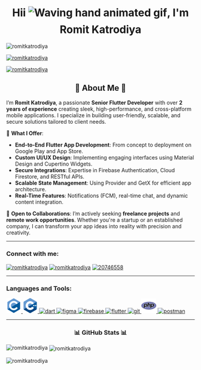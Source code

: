 <h1 align="center">Hii <img src="https://raw.githubusercontent.com/nixin72/nixin72/master/wave.gif" alt="Waving hand animated gif" height="45" style="max-width: 100%; display: inline-block;" data-target="animated-image.originalImage">, I'm Romit Katrodiya</h1>

<p align="left"> <img src="https://komarev.com/ghpvc/?username=romitkatrodiya&label=Profile%20views&color=0e75b6&style=flat" alt="romitkatrodiya" /> </p>

<p align="left"> <a href="https://github.com/ryo-ma/github-profile-trophy"><img src="https://github-profile-trophy.vercel.app/?username=romitkatrodiya" alt="romitkatrodiya" /></a> </p>

<p align="left"> <a href="https://twitter.com/romitkatrodiya" target="blank"><img src="https://img.shields.io/twitter/follow/romitkatrodiya?logo=twitter&style=for-the-badge" alt="romitkatrodiya" /></a> </p>

<h2 align="center">🌟 About Me 🌟</h2>

I’m **Romit Katrodiya**, a passionate **Senior Flutter Developer** with over **2 years of experience** creating sleek, high-performance, and cross-platform mobile applications. I specialize in building user-friendly, scalable, and secure solutions tailored to client needs.

🚀 **What I Offer**:
- **End-to-End Flutter App Development**: From concept to deployment on Google Play and App Store.
- **Custom UI/UX Design**: Implementing engaging interfaces using Material Design and Cupertino Widgets.
- **Secure Integrations**: Expertise in Firebase Authentication, Cloud Firestore, and RESTful APIs.
- **Scalable State Management**: Using Provider and GetX for efficient app architecture.
- **Real-Time Features**: Notifications (FCM), real-time chat, and dynamic content integration.

💼 **Open to Collaborations**:
I’m actively seeking **freelance projects** and **remote work opportunities**. Whether you're a startup or an established company, I can transform your app ideas into reality with precision and creativity.

---

<h3 align="left">Connect with me:</h3>
<p align="left">
<a href="https://twitter.com/romitkatrodiya" target="blank"><img align="center" src="https://raw.githubusercontent.com/rahuldkjain/github-profile-readme-generator/master/src/images/icons/Social/twitter.svg" alt="romitkatrodiya" height="30" width="40" /></a>
<a href="https://linkedin.com/in/romitkatrodiya" target="blank"><img align="center" src="https://raw.githubusercontent.com/rahuldkjain/github-profile-readme-generator/master/src/images/icons/Social/linked-in-alt.svg" alt="romitkatrodiya" height="30" width="40" /></a>
<a href="https://stackoverflow.com/users/20746558" target="blank"><img align="center" src="https://raw.githubusercontent.com/rahuldkjain/github-profile-readme-generator/master/src/images/icons/Social/stack-overflow.svg" alt="20746558" height="30" width="40" /></a>
</p>

---

<h3 align="left">Languages and Tools:</h3>
<p align="left"> 
<a href="https://www.cprogramming.com/" target="_blank" rel="noreferrer"> <img src="https://raw.githubusercontent.com/devicons/devicon/master/icons/c/c-original.svg" alt="c" width="40" height="40"/> </a> 
<a href="https://www.w3schools.com/cpp/" target="_blank" rel="noreferrer"> <img src="https://raw.githubusercontent.com/devicons/devicon/master/icons/cplusplus/cplusplus-original.svg" alt="cplusplus" width="40" height="40"/> </a> 
<a href="https://dart.dev" target="_blank" rel="noreferrer"> <img src="https://www.vectorlogo.zone/logos/dartlang/dartlang-icon.svg" alt="dart" width="40" height="40"/> </a> 
<a href="https://www.figma.com/" target="_blank" rel="noreferrer"> <img src="https://www.vectorlogo.zone/logos/figma/figma-icon.svg" alt="figma" width="40" height="40"/> </a> 
<a href="https://firebase.google.com/" target="_blank" rel="noreferrer"> <img src="https://www.vectorlogo.zone/logos/firebase/firebase-icon.svg" alt="firebase" width="40" height="40"/> </a> 
<a href="https://flutter.dev" target="_blank" rel="noreferrer"> <img src="https://www.vectorlogo.zone/logos/flutterio/flutterio-icon.svg" alt="flutter" width="40" height="40"/> </a> 
<a href="https://git-scm.com/" target="_blank" rel="noreferrer"> <img src="https://www.vectorlogo.zone/logos/git-scm/git-scm-icon.svg" alt="git" width="40" height="40"/> </a> 
<a href="https://www.php.net" target="_blank" rel="noreferrer"> <img src="https://raw.githubusercontent.com/devicons/devicon/master/icons/php/php-original.svg" alt="php" width="40" height="40"/> </a> 
<a href="https://postman.com" target="_blank" rel="noreferrer"> <img src="https://www.vectorlogo.zone/logos/getpostman/getpostman-icon.svg" alt="postman" width="40" height="40"/> </a> 
</p>

---

<h3 align="center">📊 GitHub Stats 📊</h3>

<p><img align="left" src="https://github-readme-stats.vercel.app/api/top-langs?username=romitkatrodiya&show_icons=true&locale=en&layout=compact" alt="romitkatrodiya" /></p>

<p>&nbsp;<img align="center" src="https://github-readme-stats.vercel.app/api?username=romitkatrodiya&show_icons=true&locale=en" alt="romitkatrodiya" /></p>

<p><img align="center" src="https://github-readme-streak-stats.herokuapp.com/?user=romitkatrodiya&" alt="romitkatrodiya" /></p>
